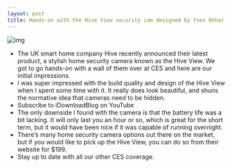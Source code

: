 ```yaml
---
layout: post
title: Hands-on with the Hive View security cam designed by Yves Béhar
---
```

![img](http://media.idownloadblog.com/wp-content/uploads/2018/01/Cube-Hive-Security-Camera.jpg)
* The UK smart home company Hive recently announced their latest product, a stylish home security camera known as the Hive View. We got to go hands-on with a wall of them over at CES and here are our initial impressions.
* I was super impressed with the build quality and design of the Hive View when I spent some time with it. It really does look beautiful, and shuns the normative idea that cameras need to be hidden.
* Subscribe to iDownloadBlog on YouTube
* The only downside I found with the camera is that the battery life was a bit lacking. It will only last you an hour or so, which is great for the short term, but it would have been nice if it was capable of running overnight.
* There’s many home security camera options out there on the market, but if you would like to pick up the Hive View, you can do so from their website for $199.
* Stay up to date with all our other CES coverage.

